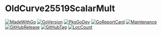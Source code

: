 # OldCurve25519ScalarMult
[![MadeWithGo](https://img.shields.io/badge/Made%20with-Go-1f425f.svg)](http://golang.org)
[![GoVersion](https://img.shields.io/github/go-mod/go-version/johnsonjh/OldCurve25519ScalarMult.svg)](https://github.com/johnsonjh/OldCurve25519ScalarMult/blob/master/go.mod)
[![PkgGoDev](https://pkg.go.dev/badge/github.com/johnsonjh/OldCurve25519ScalarMult)](https://pkg.go.dev/github.com/johnsonjh/OldCurve25519ScalarMult)
[![GoReportCard](https://goreportcard.com/badge/github.com/johnsonjh/OldCurve25519ScalarMult)](https://goreportcard.com/report/github.com/johnsonjh/OldCurve25519ScalarMult)
[![Maintenance](https://img.shields.io/badge/Maintained%3F-yes-green.svg)](https://gitub.com/johnsonjh/OldCurve25519ScalarMult/graphs/commit-activity)
[![GitHubRelease](https://img.shields.io/github/release/johnsonjh/OldCurve25519ScalarMult.svg)](https://github.com/johnsonjh/OldCurve25519ScalarMult/releases/)
[![GitHubTag](https://img.shields.io/github/tag/johnsonjh/OldCurve25519ScalarMult.svg)](https://github.com/johnsonjh/OldCurve25519ScalarMult/tags/)
[![LocCount](https://img.shields.io/tokei/lines/github/johnsonjh/OldCurve25519ScalarMult.svg)](https://github.com/XAMPPRocky/tokei)
